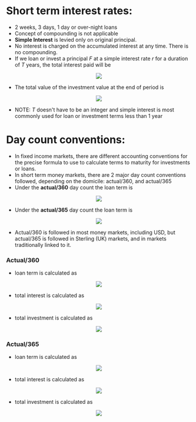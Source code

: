 # Short term interest rates:
- 2 weeks, 3 days, 1 day or over-night loans
- Concept of compounding is not applicable
- __Simple Interest__ is levied only on original principal.
- No interest is charged on the accumulated interest at any time. There is no compounding.
- If we loan or invest a principal _F_ at a simple interest rate _r_ for a duration of _T_ years, the total interest paid will be

<p align="center">
<img src="https://render.githubusercontent.com/render/math?math=Total interest = rTF">
</p>

- The total value of the investment value at the end of period is

<p align="center">
<img src="https://render.githubusercontent.com/render/math?math=Total investment value = (1 %2B r)TF">
</p>

- NOTE: _T_ doesn't have to be an integer and simple interest is most commonly used for loan or investment terms less than 1 year

# Day count conventions:
- In fixed income markets, there are different accounting conventions for the precise formula to use to calculate terms to maturity for investments or loans.
- In short term money markets, there are 2 major day count conventions followed, depending on the domicile: actual/360, and actual/365
- Under the __actual/360__ day count the loan term is

<p align="center">
<img src="https://render.githubusercontent.com/render/math?math=term = \frac{actual number of days}{360}">
</p>

- Under the __actual/365__ day count the loan term is

<p align="center">
<img src="https://render.githubusercontent.com/render/math?math=term = \frac{actual number of days}{365}">
</p>

- Actual/360 is followed in most money markets, including USD, but actual/365 is followed in Sterling (UK) markets, and in markets traditionally linked to it.

### Actual/360
- loan term is calculated as

<p align="center">
<img src="https://render.githubusercontent.com/render/math?math=term = \frac{actual number of days}{360}">
</p>

- total interest is calculated as

<p align="center">
<img src="https://render.githubusercontent.com/render/math?math=interest = \frac{actual number of days}{360} x rF">
</p>

- total investment is calculated as
<p align="center">
<img src="https://render.githubusercontent.com/render/math?math=Total investment value = (1 %2B r\frac{actual number of days}{360}) x F">
</p>


### Actual/365
- loan term is calculated as

<p align="center">
<img src="https://render.githubusercontent.com/render/math?math=term = \frac{actual number of days}{365}">
</p>

- total interest is calculated as

<p align="center">
<img src="https://render.githubusercontent.com/render/math?math=interest = \frac{actual number of days}{365} x rF">
</p>

- total investment is calculated as
<p align="center">
<img src="https://render.githubusercontent.com/render/math?math=Total investment value = (1 %2B r\frac{actual number of days}{365}) x F">
</p>
